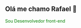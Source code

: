 
<style>
  p{
    color: green;
  }
</style>
<h2> Olá me chamo Rafael 👋</h2>
<p>Sou Desenvolvedor front-end</p>
<p></p>

